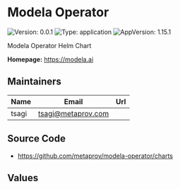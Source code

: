 # Modela Operator

![Version: 0.0.1](https://img.shields.io/badge/Version-0.13.1-informational?style=flat-square) ![Type: application](https://img.shields.io/badge/Type-application-informational?style=flat-square) ![AppVersion: 1.15.1](https://img.shields.io/badge/AppVersion-1.15.1-informational?style=flat-square)

Modela Operator Helm Chart

**Homepage:** <https://modela.ai>

## Maintainers

| Name  | Email                | Url |
|-------|----------------------| --- |
| tsagi | <tsagi@metaprov.com> |  |

## Source Code

* <https://github.com/metaprov/modela-operator/charts>

## Values

